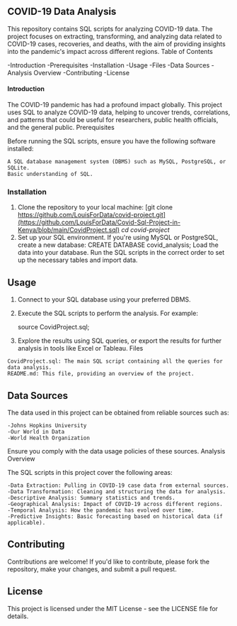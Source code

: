 ## COVID-19 Data Analysis

This repository contains SQL scripts for analyzing COVID-19 data. The project focuses on extracting, transforming, and analyzing data related to COVID-19 cases, recoveries, and deaths, with the aim of providing insights into the pandemic's impact across different regions.
Table of Contents

-Introduction
-Prerequisites
-Installation
-Usage
-Files
-Data Sources
-Analysis Overview
-Contributing
-License

#### Introduction

The COVID-19 pandemic has had a profound impact globally. This project uses SQL to analyze COVID-19 data, helping to uncover trends, correlations, and patterns that could be useful for researchers, public health officials, and the general public.
Prerequisites

Before running the SQL scripts, ensure you have the following software installed:

    A SQL database management system (DBMS) such as MySQL, PostgreSQL, or SQLite.
    Basic understanding of SQL.

### Installation

   1. Clone the repository to your local machine:
      [git clone https://github.com/LouisForData/covid-project.git](https://github.com/LouisForData/Covid-Sql-Project-in-Kenya/blob/main/CovidProject.sql)
      *cd covid-project*
   2. Set up your SQL environment. If you're using MySQL or PostgreSQL, create a new database:
      CREATE DATABASE covid_analysis;
      Load the data into your database. Run the SQL scripts in the correct order to set up the necessary tables and import data.
## Usage

   1. Connect to your SQL database using your preferred DBMS.

   2. Execute the SQL scripts to perform the analysis. For example:

      source CovidProject.sql;
  3. Explore the results using SQL queries, or export the results for further analysis in tools like Excel or Tableau.
Files

    CovidProject.sql: The main SQL script containing all the queries for data analysis.
    README.md: This file, providing an overview of the project.

## Data Sources

The data used in this project can be obtained from reliable sources such as:

    -Johns Hopkins University
    -Our World in Data
    -World Health Organization

Ensure you comply with the data usage policies of these sources.
Analysis Overview

The SQL scripts in this project cover the following areas:

    -Data Extraction: Pulling in COVID-19 case data from external sources.
    -Data Transformation: Cleaning and structuring the data for analysis.
    -Descriptive Analysis: Summary statistics and trends.
    -Geographical Analysis: Impact of COVID-19 across different regions.
    -Temporal Analysis: How the pandemic has evolved over time.
    -Predictive Insights: Basic forecasting based on historical data (if applicable).

## Contributing

Contributions are welcome! If you'd like to contribute, please fork the repository, make your changes, and submit a pull request.

## License

This project is licensed under the MIT License - see the LICENSE file for details.
